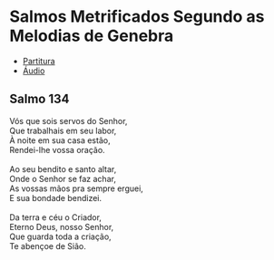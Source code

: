 # Salmos Metrificados Segundo as Melodias de Genebra

- [Partitura](pdf/134.pdf) 
- [Áudio](mp3/134.mp3)

## Salmo 134

Vós que sois servos do Senhor,<br>
Que trabalhais em seu labor,<br>
À noite em sua casa estão,<br>
Rendei-lhe vossa oração.<br>
<br>
Ao seu bendito e santo altar,<br>
Onde o Senhor se faz achar,<br>
As vossas mãos pra sempre erguei,<br>
E sua bondade bendizei.<br>
<br>
Da terra e céu o Criador,<br>
Eterno Deus, nosso Senhor,<br>
Que guarda toda a criação,<br>
Te abençoe de Sião.